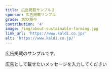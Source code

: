 ```yaml
---
title: 広告掲載サンプル２
sponsor: 広告掲載サンプル
grade: 第XX期卒
contribution: '4'
image: /img/about-sustainable-farming.jpg
link_url: 'https://www.kaldi.co.jp/'
alt: 'https://www.kaldi.co.jp/'
---
```

広告掲載のサンプルです。

広告として載せたいメッセージを入力してください
